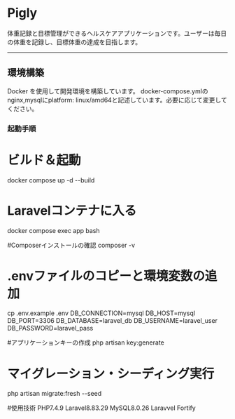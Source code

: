 # Pigly

体重記録と目標管理ができるヘルスケアアプリケーションです。ユーザーは毎日の体重を記録し、目標体重の達成を目指します。

---

## 環境構築

Docker を使用して開発環境を構築しています。
docker-compose.ymlのnginx,mysqlにplatform: linux/amd64と記述しています。必要に応じて変更してください。

### 起動手順

# ビルド＆起動
docker compose up -d --build

# Laravelコンテナに入る
docker compose exec app bash

#Composerインストールの確認
composer -v

# .envファイルのコピーと環境変数の追加
cp .env.example .env
DB_CONNECTION=mysql
DB_HOST=mysql
DB_PORT=3306
DB_DATABASE=laravel_db
DB_USERNAME=laravel_user
DB_PASSWORD=laravel_pass

#アプリケーションキーの作成
php artisan key:generate

# マイグレーション・シーディング実行
php artisan migrate:fresh --seed

#使用技術
PHP7.4.9
Laravel8.83.29
MySQL8.0.26
Laravvel Fortify
